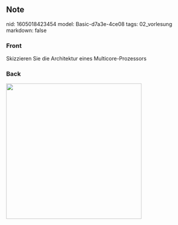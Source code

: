 ## Note
nid: 1605018423454
model: Basic-d7a3e-4ce08
tags: 02_vorlesung
markdown: false

### Front
<p><span>Skizzieren Sie die Architektur eines
Multicore-Prozessors</span>

### Back
<p><img src="12MfP7mQsP7Zc8JPRQSw.png" style="width: 366px;">
